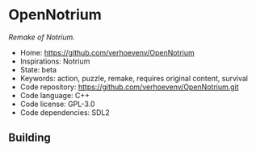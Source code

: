 # OpenNotrium

_Remake of Notrium._

- Home: https://github.com/verhoevenv/OpenNotrium
- Inspirations: Notrium
- State: beta
- Keywords: action, puzzle, remake, requires original content, survival
- Code repository: https://github.com/verhoevenv/OpenNotrium.git
- Code language: C++
- Code license: GPL-3.0
- Code dependencies: SDL2

## Building
